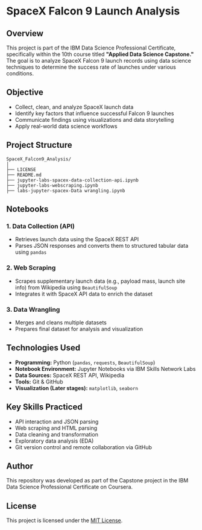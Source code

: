 # SpaceX Falcon 9 Launch Analysis

## Overview

This project is part of the IBM Data Science Professional Certificate, specifically within the 10th course titled **"Applied Data Science Capstone."** The goal is to analyze SpaceX Falcon 9 launch records using data science techniques to determine the success rate of launches under various conditions.

## Objective

- Collect, clean, and analyze SpaceX launch data
- Identify key factors that influence successful Falcon 9 launches
- Communicate findings using visualizations and data storytelling
- Apply real-world data science workflows

## Project Structure

```text
SpaceX_Falcon9_Analysis/
│
├── LICENSE
├── README.md
├── jupyter-labs-spacex-data-collection-api.ipynb
├── jupyter-labs-webscraping.ipynb
├── labs-jupyter-spacex-Data wrangling.ipynb
```
## Notebooks

### 1. Data Collection (API)
- Retrieves launch data using the SpaceX REST API
- Parses JSON responses and converts them to structured tabular data using `pandas`

### 2. Web Scraping
- Scrapes supplementary launch data (e.g., payload mass, launch site info) from Wikipedia using `BeautifulSoup`
- Integrates it with SpaceX API data to enrich the dataset

### 3. Data Wrangling
- Merges and cleans multiple datasets
- Prepares final dataset for analysis and visualization

## Technologies Used

- **Programming:** Python (`pandas`, `requests`, `BeautifulSoup`)
- **Notebook Environment:** Jupyter Notebooks via IBM Skills Network Labs
- **Data Sources:** SpaceX REST API, Wikipedia
- **Tools:** Git & GitHub
- **Visualization (Later stages):** `matplotlib`, `seaborn`

## Key Skills Practiced

- API interaction and JSON parsing
- Web scraping and HTML parsing
- Data cleaning and transformation
- Exploratory data analysis (EDA)
- Git version control and remote collaboration via GitHub

## Author

This repository was developed as part of the Capstone project in the IBM Data Science Professional Certificate on Coursera.

## License

This project is licensed under the [MIT License](LICENSE).
